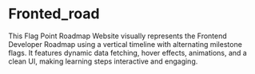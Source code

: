 # Fronted_road
This Flag Point Roadmap Website visually represents the Frontend Developer Roadmap using a vertical timeline with alternating milestone flags. It features dynamic data fetching, hover effects, animations, and a clean UI, making learning steps interactive and engaging. 
